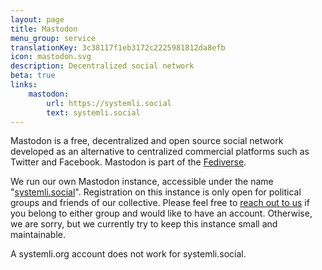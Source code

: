 ```yaml
---
layout: page
title: Mastodon
menu_group: service
translationKey: 3c38117f1eb3172c2225981812da8efb
icon: mastodon.svg
description: Decentralized social network
beta: true
links:
    mastodon:
        url: https://systemli.social
        text: systemli.social
---
```

Mastodon is a free, decentralized and open source social network developed as an alternative to centralized commercial platforms such as Twitter and Facebook. Mastodon is part of the [Fediverse](https://en.wikipedia.org/wiki/Fediverse).

We run our own Mastodon instance, accessible under the name "[systemli.social](https://systemli.social)". Registration on this instance is only open for political groups and friends of our collective. Please feel free to [reach out to us](https://www.systemli.org/en/contact/) if you belong to either group and would like to have an account. Otherwise, we are sorry, but we currently try to keep this instance small and maintainable.

A systemli.org account does not work for systemli.social.
